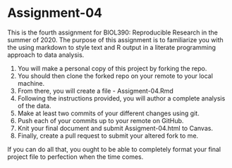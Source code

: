 # Assignment-04
This is the fourth assignment for BIOL390: Reproducible Research in the summer of 2020. The purpose of this assignment is to familiarize you with the using markdown to style text and R output in a literate programming approach to data analysis.

1. You will make a personal copy of this project by forking the repo.
2. You should then clone the forked repo on your remote to your local machine.
3. From there, you will create a file - Assigment-04.Rmd
4. Following the instructions provided, you will author a complete analysis of the data.
5. Make at least two commits of your different changes using git.
6. Push each of your commits up to your remote on GitHub.
7. Knit your final document and submit Assigment-04.html to Canvas.
8. Finally, create a pull request to submit your altered fork to me.

If you can do all that, you ought to be able to completely format your final project file to perfection when the time comes. 
